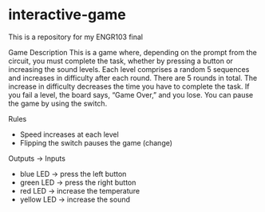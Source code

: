 # interactive-game
This is a repository for my ENGR103 final

Game Description
	This is a game where, depending on the prompt from the circuit, you must complete the task, whether by pressing a button or increasing the sound levels. Each level comprises a random 5 sequences and increases in difficulty after each round. There are 5 rounds in total. The increase in difficulty decreases the time you have to complete the task. If you fail a level, the board says, “Game Over,” and you lose. You can pause the game by using the switch.

Rules
- Speed increases at each level
- Flipping the switch pauses the game (change)

Outputs      ->    Inputs
- blue LED     ->    press the left button
- green LED    ->    press the right button
- red LED      ->    increase the temperature
- yellow LED   ->    increase the sound
